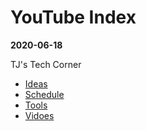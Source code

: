 # YouTube Index
**2020-06-18**

TJ's Tech Corner

- [Ideas](ideas.md)
- [Schedule](schedule.md) 
- [Tools](tools.md)
- [Vidoes](videos.md)
